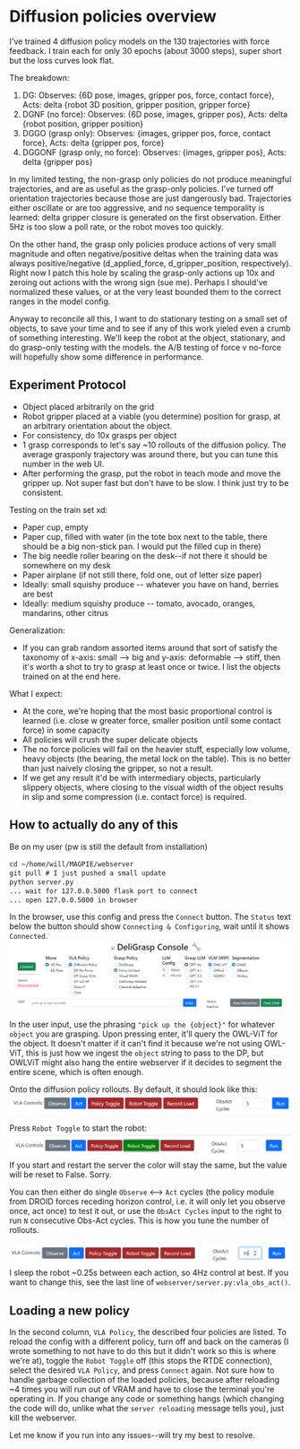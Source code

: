 # Diffusion policies overview

I've trained 4 diffusion policy models on the 130 trajectories with force feedback. I train each for only 30 epochs (about 3000 steps), super short but the loss curves look flat. 

The breakdown:
1. DG: Observes: 
{6D pose, images, gripper pos, force, contact force}, 
Acts: delta {robot 3D position, gripper position, gripper force}
2. DGNF (no force): 
Observes: {6D pose, images, gripper pos}, 
Acts: delta {robot position, gripper position}
3. DGGO (grasp only): 
Observes: {images, gripper pos, force, contact force}, 
Acts: delta {gripper pos, force}
4. DGGONF (grasp only, no force): 
Observes: {images, gripper pos}, 
Acts: delta {gripper pos}

In my limited testing, the non-grasp only policies do not produce meaningful trajectories, and are as useful as the grasp-only policies. I've turned off orientation trajectories because those are just dangerously bad. Trajectories either oscillate or are too aggressive, and no sequence temporality is learned: delta gripper closure is generated on the first observation. Either 5Hz is too slow a poll rate, or the robot moves too quickly.

On the other hand, the grasp only policies produce actions of very small magnitude and often negative/positive deltas when the training data was always positive/negative (d_applied_force, d_gripper_position, respectively). Right now I patch this hole by scaling the grasp-only actions up 10x and zeroing out actions with the wrong sign (sue me). Perhaps I should've normalized these values, or at the very least bounded them to the correct ranges in the model config.

Anyway to reconcile all this, I want to do stationary testing on a small set of objects, to save your time and to see if any of this work yieled even a crumb of something interesting. We'll keep the robot at the object, stationary, and do grasp-only testing with the models. the A/B testing of force v no-force will hopefully show some difference in performance.

## Experiment Protocol
- Object placed arbitrarily on the grid
- Robot gripper placed at a viable (you determine) position for grasp, at an arbitrary orientation about the object.
- For consistency, do 10x grasps per object
- 1 grasp corresponds to let's say ~10 rollouts of the diffusion policy. The average grasponly trajectory was around there, but you can tune this number in the web UI.
- After performing the grasp, put the robot in teach mode and move the gripper up. Not super fast but don't have to be slow. I think just try to be consistent.

Testing on the train set xd:
- Paper cup, empty
- Paper cup, filled with water (in the tote box next to the table, there should be a big non-stick pan. I would put the filled cup in there)
- The big needle roller bearing on the desk--if not there it should be somewhere on my desk
- Paper airplane (if not still there, fold one, out of letter size paper)
- Ideally: small squishy produce -- whatever you have on hand, berries are best
- Ideally: medium squishy produce -- tomato, avocado, oranges, mandarins, other citrus

Generalization:
- If you can grab random assorted items around that sort of satisfy the taxonomy of x-axis: small --> big and y-axis: deformable --> stiff, then it's worth a shot to try to grasp at least once or twice. I list the objects trained on at the end here.

What I expect:
- At the core, we're hoping that the most basic proportional control is learned (i.e. close w greater force, smaller position until some contact force) in some capacity
- All policies will crush the super delicate objects
- The no force policies will fail on the heavier stuff, especially low volume, heavy objects (the bearing, the metal lock on the table). This is no better than just naively closing the gripper, so not a result.
- If we get any result it'd be with intermediary objects, particularly slippery objects, where closing to the visual width of the object results in slip and some compression (i.e. contact force) is required.

## How to actually do any of this
Be on my user (pw is still the default from installation)
```
cd ~/home/will/MAGPIE/webserver
git pull # I just pushed a small update
python server.py
... wait for 127.0.0.5000 flask port to connect
... open 127.0.0.5000 in browser
```

In the browser, use this config and press the `Connect` button. The `Status` text below the button should show `Connecting & Configuring`, wait until it shows `Connected`. 
![image](config.png)

In the user input, use the phrasing `"pick up the {object}"` for whatever `object` you are grasping. Upon pressing enter, it'll query the OWL-ViT for the object. It doesn't matter if it can't find it because we're not using OWL-ViT, this is just how we ingest the `object` string to pass to the DP, but OWLViT might also hang the entire webserver if it decides to segment the entire scene, which is often enough.

Onto the diffusion policy rollouts. By default, it should look like this:
![dp init config](dp_init_config.png)

Press `Robot Toggle` to start the robot:
![dp robot toggle](dp_robot_toggle_config.png)
If you start and restart the server the color will stay the same, but the value will be reset to False. Sorry.

You can then either do single `Observe` <--> `Act` cycles (the policy module from DROID forces receding horizon control, i.e. it will only let you observe once, act once) to test it out, or use the `ObsAct Cycles` input to the right to run `N` consecutive Obs-Act cycles. This is how you tune the number of rollouts.

![dp obsact cycles](dp_obsact_config.png)
I sleep the robot ~0.25s between each action, so 4Hz control at best. If you want to change this, see the last line of `webserver/server.py:vla_obs_act()`.

## Loading a new policy

In the second column, `VLA Policy`, the described four policies are listed. To reload the config with a different policy, turn off and back on the cameras (I wrote something to not have to do this but it didn't work so this is where we're at), toggle the `Robot Toggle` off (this stops the RTDE connection), select the desired `VLA Policy`, and press `Connect` again. Not sure how to handle garbage collection of the loaded policies, because after reloading ~4 times you will run out of VRAM and have to close the terminal you're operating in. If you change any code or something hangs (which changing the code will do, unlike what the `server reloading` message tells you), just kill the webserver.

Let me know if you run into any issues--will try my best to resolve.
